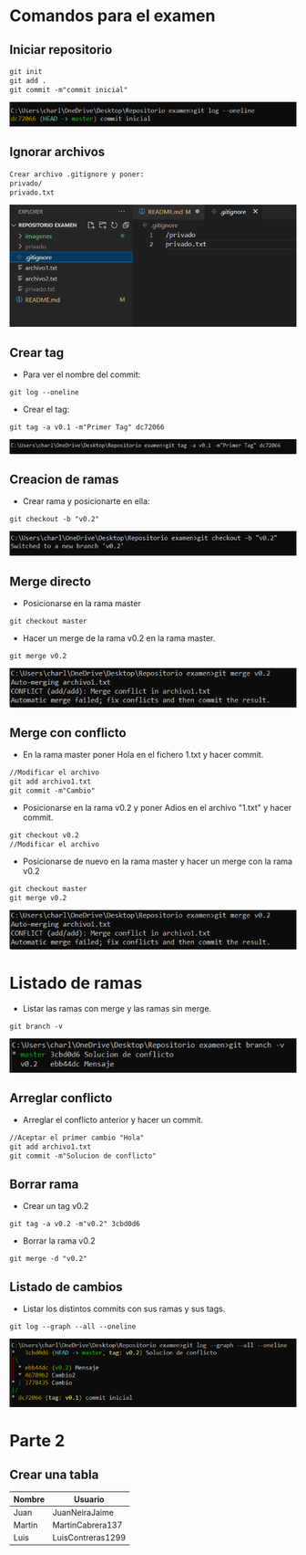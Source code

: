 # Comandos para el examen 

## Iniciar repositorio
```
git init
git add .
git commit -m"commit inicial"
```
![commit](imagenes/primercommit.png)


## Ignorar archivos
```
Crear archivo .gitignore y poner: 
privado/
privado.txt
```
![gitignore](imagenes/gitignore.png)

## Crear tag
* Para ver el nombre del commit:
```
git log --oneline
```
* Crear el tag:
```
git tag -a v0.1 -m"Primer Tag" dc72066
```
![Tag](imagenes/tag.png)


## Creacion de ramas
* Crear rama y posicionarte en ella:
```
git checkout -b "v0.2"
```
![Ramas](imagenes/creacion%20de%20ramas.png)


## Merge directo
* Posicionarse en la rama master
```
git checkout master
```
* Hacer un merge de la rama v0.2 en la rama master. 
```
git merge v0.2
```
![Merge Directo](imagenes/conflicto.png)

## Merge con conflicto 
* En la rama master poner Hola en el fichero 1.txt y hacer commit. 
```
//Modificar el archivo
git add archivo1.txt
git commit -m"Cambio"
```
* Posicionarse en la rama v0.2 y poner Adios en el archivo "1.txt" y hacer commit. 
```
git checkout v0.2
//Modificar el archivo
```
* Posicionarse de nuevo en la rama master y hacer un merge con la rama v0.2
``` 
git checkout master
git merge v0.2
```
![Conflicto](imagenes/conflicto.png)


# Listado de ramas 
* Listar las ramas con merge y las ramas sin merge.
```
git branch -v
```
![Listado de ramas](imagenes/listado%20de%20ramas.png)

## Arreglar conflicto 
* Arreglar el conflicto anterior y hacer un commit. 
```
//Aceptar el primer cambio "Hola"
git add archivo1.txt
git commit -m"Solucion de conflicto" 
```
## Borrar rama 
* Crear un tag v0.2 
```
git tag -a v0.2 -m"v0.2" 3cbd0d6
```
* Borrar la rama v0.2 
```
git merge -d "v0.2"
```

## Listado de cambios 
* Listar los distintos commits con sus ramas y sus tags.
```
git log --graph --all --oneline
```
![Listado de imagenes](imagenes/listado%20de%20cambios.png)

# Parte 2 

## Crear una tabla 
| Nombre | Usuario |
|--------|---------|
|Juan    |JuanNeiraJaime|
|Martin  |MartinCabrera137|
|Luis    |LuisContreras1299|
